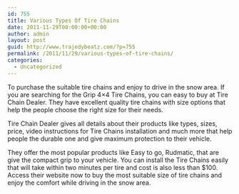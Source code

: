 ```yaml
---
id: 755
title: Various Types Of Tire Chains
date: 2011-11-29T00:00:00+00:00
author: admin
layout: post
guid: http://www.trajedybeatz.com/?p=755
permalink: /2011/11/29/various-types-of-tire-chains/
categories:
  - Uncategorized
---
```

To purchase the suitable tire chains and enjoy to drive in the snow area. If you are searching for the Grip 4&#215;4 Tire Chains, you can easy to buy at Tire Chain Dealer. They have excellent quality tire chains with size options that help the people choose the right size for their needs.

Tire Chain Dealer gives all details about their products like types, sizes, price, video instructions for Tire Chains installation and much more that help people the durable one and give maximum protection to their vehicle. 

They offer the most popular products like Easy to go, Rudmatic, that are give the compact grip to your vehicle. You can install the Tire Chains easily that will take within two minutes per tire and cost is also less than $100. Access their website now to buy the most suitable size of tire chains and enjoy the comfort while driving in the snow area.